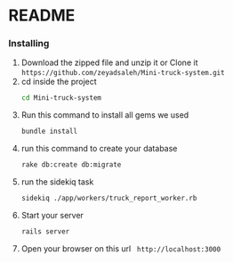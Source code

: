 # README

### Installing
1. Download the zipped file and unzip it or Clone it
		```
	 	https://github.com/zeyadsaleh/Mini-truck-system.git
		```
2. cd inside the project
    ```sh
    cd Mini-truck-system
    ```
3.  Run this command to install all gems we used
    ```sh
    bundle install
    ```
4. run this command to create your database
    ```sh
    rake db:create db:migrate
    ```
6. run the sidekiq task
    ```sh
    sidekiq ./app/workers/truck_report_worker.rb
    ```
7. Start your server
    ```sh
    rails server
    ```
8. Open your browser on this url ``` http://localhost:3000```
